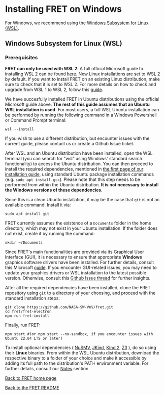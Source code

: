 # Installing FRET on Windows

For Windows, we recommend using the [Windows Subsystem for Linux (WSL)](#windows-subsystem-for-linux-wsl).

## Windows Subsystem for Linux (WSL)

### Prerequisites

**FRET can only be used with WSL 2**. A full official Microsoft guide to installing WSL 2 can be found [here](https://learn.microsoft.com/en-us/windows/wsl/install). New Linux installations are set to WSL 2 by default. If you want to install FRET on an existing Linux distribution, make sure to check that it is set to WSL 2. For more details on how to check and upgrade from WSL 1 to WSL 2, follow this [guide](https://learn.microsoft.com/en-us/windows/wsl/install#upgrade-version-from-wsl-1-to-wsl-2).

We have succesfully installed FRET in Ubuntu distributions using the official Microsoft guide above. **The rest of this guide assumes that an Ubuntu WSL installation is used.** For most users, a full WSL Ubuntu installation can be performed by running the following command in a Windows Powershell or Command Prompt terminal:

```
wsl --install
```

If you wish to use a different distribution, but encounter issues with the current guide, please contact us or create a Github Issue ticket.

After WSL and an Ubuntu distribution have been installed, open the WSL terminal (you can search for "wsl" using Windows' standard search functionality) to access the Ubuntu distribution. You can then proceed to install the required dependencies, mentioned in [the first page of our installation guide](installationInstructions.md#dependencies), using standard Ubuntu package installation commands (e.g. `sudo apt install gcc`). Please note that this step needs to be performed from within the Ubuntu distribution. **It is not necessary to install the Windows versions of these dependencies**.

Since this is a clean Ubuntu installation, it may be the case that `git` is not an available command. Install it via:

```
sudo apt install git
```

FRET currently assumes the existence of a `Documents` folder in the home directory, which may not exist in your Ubuntu installation. If the folder does not exist, create it by running the command:

```
mkdir ~/Documents
```

Since FRET's main functionalities are provided via its Graphical User Interface (GUI), it is necessary to ensure that appropriate **Windows** graphics software drivers have been installed. For further details, consult this Microsoft [guide](https://learn.microsoft.com/en-us/windows/wsl/tutorials/gui-apps). If you encounter GUI-related issues, you may need to update your graphics drivers or WSL installation to the latest possible version. Otherwise, consult this [Github Issue thread](https://github.com/microsoft/wslg/issues/1148) for further insights.

After all the required dependencies have been installed, clone the FRET repository using `git` to a directory of your choosing, and proceed with the standard installation steps:

```
git clone https://github.com/NASA-SW-VnV/fret.git
cd fret/fret-electron
npm run fret-install
```
Finally, run FRET:

```
npm start #(or npm start --no-sandbox, if you encounter issues with Ubuntu 22.04 LTS or later)
```

To install optional dependencies ( [NuSMV](http://nusmv.fbk.eu/),
 [JKind](https://github.com/andrewkatis/jkind-1/releases/latest),
 [Kind 2](https://github.com/kind2-mc/kind2/blob/develop/README.rst),
 [Z3](https://github.com/Z3Prover/z3/releases) ), do so using their **Linux** binaries. From within the WSL Ubuntu distribution, download the respective binary to a folder of your choice and make it accessible by adding its full path to the distribution's PATH environment variable. For further details, consult our [Notes](installationInstructions.md#notes) section.


[Back to FRET home page](../userManual.md)

[Back to the FRET README](../../../../README.md)